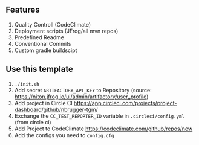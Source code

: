 ## Features

1. Quality Controll (CodeClimate)
2. Deployment scripts (JFrog/all mvn repos)
3. Predefined Readme
4. Conventional Commits
5. Custom gradle buildscipt

## Use this template

1. ``./init.sh``
2. Add secret `ARTIFACTORY_API_KEY` to Repository (source: https://niton.jfrog.io/ui/admin/artifactory/user_profile)
3. Add project in Circle CI https://app.circleci.com/projects/project-dashboard/github/nbrugger-tgm/
4. Exchange the `CC_TEST_REPORTER_ID` variable in `.circleci/config.yml` (from circle ci)
5. Add Project to CodeClimate  https://codeclimate.com/github/repos/new
6. Add the configs you need to `config.cfg`
